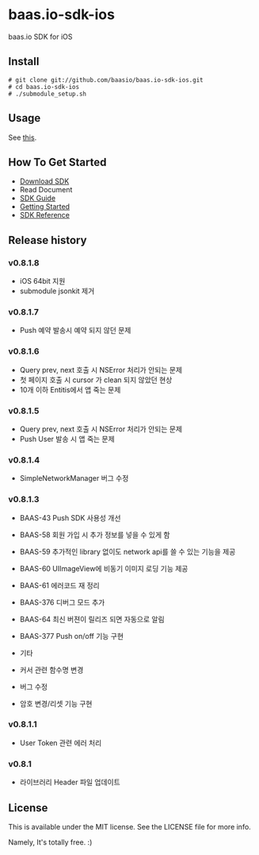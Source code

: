 baas.io-sdk-ios
===============

baas.io SDK for iOS


## Install

```
# git clone git://github.com/baasio/baas.io-sdk-ios.git
# cd baas.io-sdk-ios
# ./submodule_setup.sh
```

## Usage
See [this](https://github.com/baasio/baas.io-sdk-ios/wiki/Getting-Started#Install).

## How To Get Started
* [Download SDK](https://github.com/baasio/baas.io-sdk-ios/archive/master.zip)
* Read Document
 * [SDK Guide](https://github.com/baasio/baas.io-sdk-ios/wiki/SDK-Guide)
 * [Getting Started](https://github.com/baasio/baas.io-sdk-ios/wiki/Getting-Started)
 * [SDK Reference](https://baas.io/docs/ko/ios/reference/)


## Release history

### v0.8.1.8
* iOS 64bit 지원
* submodule jsonkit 제거

### v0.8.1.7
* Push 예약 발송시 예약 되지 않던 문제

### v0.8.1.6
* Query prev, next 호출 시 NSError 처리가 안되는 문제
* 첫 페이지 호출 시 cursor 가 clean 되지 않았던 현상
* 10개 이하 Entitis에서 앱 죽는 문제

### v0.8.1.5
* Query prev, next 호출 시 NSError 처리가 안되는 문제
* Push User 발송 시 앱 죽는 문제

### v0.8.1.4
* SimpleNetworkManager 버그 수정


### v0.8.1.3
* BAAS-43 Push SDK 사용성 개선
* BAAS-58 회원 가입 시 추가 정보를 넣을 수 있게 함
* BAAS-59 추가적인 library 없이도 network api를 쓸 수 있는 기능을 제공
* BAAS-60 UIImageView에 비동기 이미지 로딩 기능 제공

* BAAS-61 에러코드 재 정리
* BAAS-376 디버그 모드 추가
* BAAS-64 최신 버젼이 릴리즈 되면 자동으로 알림
* BAAS-377 Push on/off 기능 구현

* 기타
 * 커서 관련 함수명 변경
 * 버그 수정
 * 암호 변경/리셋 기능 구현


### v0.8.1.1
* User Token 관련 에러 처리

### v0.8.1
* 라이브러리 Header 파일 업데이트

## License
This is available under the MIT license. See the LICENSE file for more info.

Namely, It's totally free. :)
